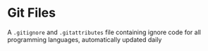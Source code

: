 # Git Files

A `.gitignore` and `.gitattributes` file containing ignore code for all programming languages, automatically updated daily
